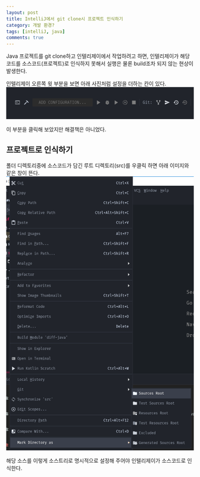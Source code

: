 ```yaml
---
layout: post
title: IntelliJ에서 git clone시 프로젝트 인식하기
category: 개발 환경?
tags: [intelliJ, java]
comments: true
---
```


Java 프로젝트를 git clone하고 인텔리제이에서 작업하려고 하면, 인텔리제이가 해당 코드를 소스코드(프로젝트)로 인식하지 못해서 실행은 물론 build조차 되지 않는 현상이 발생한다.

인텔리제이 오른쪽 윗 부분을 보면 아래 사진처럼 설정을 더하는 칸이 있다.
![컨피그이미지](/public/img/env_img/intellij1.PNG)

이 부분을 클릭해 보았지만 해결책은 아니었다.

## 프로젝트로 인식하기
폴더 디렉토리중에 소스코드가 담긴 루트 디렉토리(src)를 우클릭 하면 아래 이미지와 같은 창이 뜬다.
![컨피그이미지2](/public/img/env_img/intelli2.png)

해당 소스를 이렇게 소스트리로 명시적으로 설정해 주어야 인텔리제이가 소스코드로 인식한다.